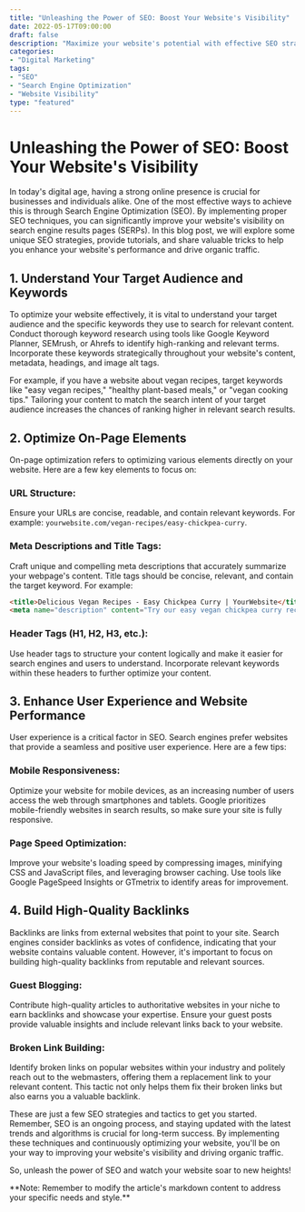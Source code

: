 ```yaml
---
title: "Unleashing the Power of SEO: Boost Your Website's Visibility"
date: 2022-05-17T09:00:00
draft: false
description: "Maximize your website's potential with effective SEO strategies and tactics."
categories:
- "Digital Marketing"
tags:
- "SEO"
- "Search Engine Optimization"
- "Website Visibility"
type: "featured"
---
```


# Unleashing the Power of SEO: Boost Your Website's Visibility

In today's digital age, having a strong online presence is crucial for businesses and individuals alike. One of the most effective ways to achieve this is through Search Engine Optimization (SEO). By implementing proper SEO techniques, you can significantly improve your website's visibility on search engine results pages (SERPs). In this blog post, we will explore some unique SEO strategies, provide tutorials, and share valuable tricks to help you enhance your website's performance and drive organic traffic.

## 1. Understand Your Target Audience and Keywords

To optimize your website effectively, it is vital to understand your target audience and the specific keywords they use to search for relevant content. Conduct thorough keyword research using tools like Google Keyword Planner, SEMrush, or Ahrefs to identify high-ranking and relevant terms. Incorporate these keywords strategically throughout your website's content, metadata, headings, and image alt tags.

For example, if you have a website about vegan recipes, target keywords like "easy vegan recipes," "healthy plant-based meals," or "vegan cooking tips." Tailoring your content to match the search intent of your target audience increases the chances of ranking higher in relevant search results.

## 2. Optimize On-Page Elements

On-page optimization refers to optimizing various elements directly on your website. Here are a few key elements to focus on:

### URL Structure:
Ensure your URLs are concise, readable, and contain relevant keywords. For example: `yourwebsite.com/vegan-recipes/easy-chickpea-curry`.

### Meta Descriptions and Title Tags:
Craft unique and compelling meta descriptions that accurately summarize your webpage's content. Title tags should be concise, relevant, and contain the target keyword. For example:

```html
<title>Delicious Vegan Recipes - Easy Chickpea Curry | YourWebsite</title>
<meta name="description" content="Try our easy vegan chickpea curry recipe - a delicious and healthy plant-based meal option.">
```

### Header Tags (H1, H2, H3, etc.):
Use header tags to structure your content logically and make it easier for search engines and users to understand. Incorporate relevant keywords within these headers to further optimize your content.

## 3. Enhance User Experience and Website Performance

User experience is a critical factor in SEO. Search engines prefer websites that provide a seamless and positive user experience. Here are a few tips:

### Mobile Responsiveness:
Optimize your website for mobile devices, as an increasing number of users access the web through smartphones and tablets. Google prioritizes mobile-friendly websites in search results, so make sure your site is fully responsive.

### Page Speed Optimization:
Improve your website's loading speed by compressing images, minifying CSS and JavaScript files, and leveraging browser caching. Use tools like Google PageSpeed Insights or GTmetrix to identify areas for improvement.

## 4. Build High-Quality Backlinks

Backlinks are links from external websites that point to your site. Search engines consider backlinks as votes of confidence, indicating that your website contains valuable content. However, it's important to focus on building high-quality backlinks from reputable and relevant sources.

### Guest Blogging:
Contribute high-quality articles to authoritative websites in your niche to earn backlinks and showcase your expertise. Ensure your guest posts provide valuable insights and include relevant links back to your website.

### Broken Link Building:
Identify broken links on popular websites within your industry and politely reach out to the webmasters, offering them a replacement link to your relevant content. This tactic not only helps them fix their broken links but also earns you a valuable backlink.

These are just a few SEO strategies and tactics to get you started. Remember, SEO is an ongoing process, and staying updated with the latest trends and algorithms is crucial for long-term success. By implementing these techniques and continuously optimizing your website, you'll be on your way to improving your website's visibility and driving organic traffic.

So, unleash the power of SEO and watch your website soar to new heights!

\*\*Note: Remember to modify the article's markdown content to address your specific needs and style.\*\*
